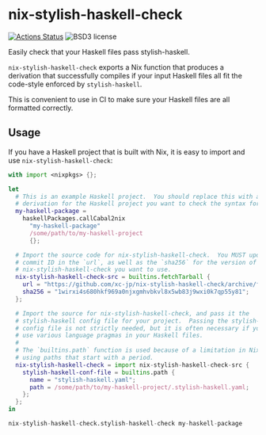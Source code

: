 # nix-stylish-haskell-check

[![Actions Status](https://github.com/xc-jp/nix-stylish-haskell-check/workflows/Test/badge.svg)](https://github.com/xc-jp/nix-stylish-haskell-check/actions)
![BSD3 license](https://img.shields.io/badge/license-BSD3-blue.svg)

Easily check that your Haskell files pass stylish-haskell.

`nix-stylish-haskell-check` exports a Nix function that produces a derivation
that successfully compiles if your input Haskell files all fit the code-style
enforced by `stylish-haskell`.

This is convenient to use in CI to make sure your Haskell files are all
formatted correctly.

## Usage

If you have a Haskell project that is built with Nix, it is easy to import
and use `nix-stylish-haskell-check`:

```nix
with import <nixpkgs> {};

let
  # This is an example Haskell project.  You should replace this with a
  # derivation for the Haskell project you want to check the syntax for.
  my-haskell-package =
    haskellPackages.callCabal2nix
      "my-haskell-package"
      /some/path/to/my-haskell-project
      {};

  # Import the source code for nix-stylish-haskell-check.  You MUST update the
  # commit ID in the `url`, as well as the `sha256` for the version of
  # nix-stylish-haskell-check you want to use.
  nix-stylish-haskell-check-src = builtins.fetchTarball {
    url = "https://github.com/xc-jp/nix-stylish-haskell-check/archive/fd415652b1946465c3577490d913351627f6e556.tar.gz";
    sha256 = "1wirxi4s680hkf969a0njxgmhvbkvl8x5wb83j9wxi0k7qp55y81";
  };

  # Import the source for nix-stylish-haskell-check, and pass it the
  # stylish-haskell config file for your project.  Passing the stylish-haskell
  # config file is not strictly needed, but it is often necessary if you
  # use various language pragmas in your Haskell files.
  #
  # The `builtins.path` function is used because of a limitation in Nix of
  # using paths that start with a period.
  nix-stylish-haskell-check = import nix-stylish-haskell-check-src {
    stylish-haskell-conf-file = builtins.path {
      name = "stylish-haskell.yaml";
      path = /some/path/to/my-haskell-project/.stylish-haskell.yaml;
    };
  };
in

nix-stylish-haskell-check.stylish-haskell-check my-haskell-package
```
